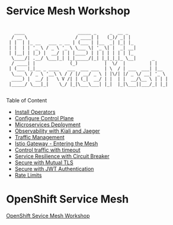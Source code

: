 # Service Mesh Workshop
```

   ____                    _____ _     _  __ _               
  / __ \                  / ____| |   (_)/ _| |              
 | |  | |_ __   ___ _ __ | (___ | |__  _| |_| |_             
 | |  | | '_ \ / _ \ '_ \ \___ \| '_ \| |  _| __|            
 | |__| | |_) |  __/ | | |____) | | | | | | | |_             
  \____/| .__/ \___|_| |_|_____/|_| |_|_|_|_ \__|      _     
  / ____| |             (_)          |  \/  |         | |    
 | (___ |_|__ _ ____   ___  ___ ___  | \  / | ___  ___| |__  
  \___ \ / _ \ '__\ \ / / |/ __/ _ \ | |\/| |/ _ \/ __| '_ \ 
  ____) |  __/ |   \ V /| | (_|  __/ | |  | |  __/\__ \ | | |
 |_____/ \___|_|    \_/ |_|\___\___| |_|  |_|\___||___/_| |_|
                                                             
```                                                          


Table of Content

 * [Install Operators](labs/00-install-operators.md)
 * [Configure Control Plane](labs/01-install-service-mesh.md)
 * [Microservices Deployment](labs/02-microservice-deployment.md)
 * [Observability with Kiali and Jaeger](labs/03-observability.md)
 * [Traffic Management](labs/04-traffic-management.md)
 * [Istio Gateway - Entering the Mesh](labs/05-ingress.md)
 * [Control traffic with timeout](labs/06-timeout.md)
 * [Service Resilience with Circuit Breaker](labs/07-circuit-breaker.md)
 * [Secure with Mutual TLS](labs/08-securing-with-mTLS.md)
 * [Secure with JWT Authentication](labs/09-jwt-authentication.md)
 * [Rate Limits](labs/10-rate-limits.md)

# OpenShift Service Mesh

[OpenShift Sevice Mesh Workshop](https://1drv.ms/b/s!ArOxOqm_sB7DiUuOSkP8GesA0Wfh?e=LcYBRd)




<!-- ## Authors

* **Voravit L & Nuttee J**  -->


